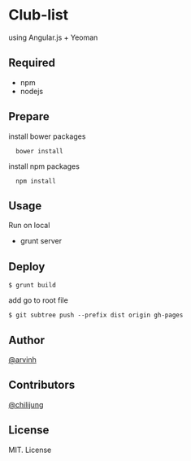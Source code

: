 # Club-list 

using Angular.js + Yeoman

## Required

- npm 
- nodejs

## Prepare

install bower packages

```
  bower install
```

install npm packages

```
  npm install
```

## Usage 

Run on local
- grunt server

## Deploy

    $ grunt build

add go to root file

    $ git subtree push --prefix dist origin gh-pages


## Author

[@arvinh](http://www.github.com/arvinh)

## Contributors

[@chilijung](http://www.github.com/)

## License

MIT. License
